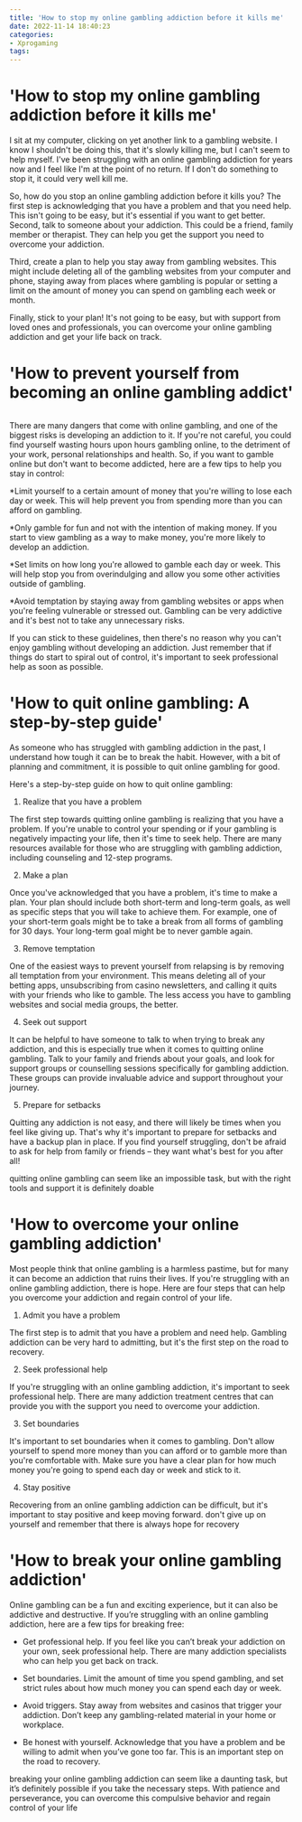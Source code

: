 ```yaml
---
title: 'How to stop my online gambling addiction before it kills me'
date: 2022-11-14 18:40:23
categories:
- Xprogaming
tags:
---
```



#  'How to stop my online gambling addiction before it kills me'

I sit at my computer, clicking on yet another link to a gambling website. I know I shouldn't be doing this, that it's slowly killing me, but I can't seem to help myself. I've been struggling with an online gambling addiction for years now and I feel like I'm at the point of no return. If I don't do something to stop it, it could very well kill me.

So, how do you stop an online gambling addiction before it kills you? The first step is acknowledging that you have a problem and that you need help. This isn't going to be easy, but it's essential if you want to get better. Second, talk to someone about your addiction. This could be a friend, family member or therapist. They can help you get the support you need to overcome your addiction.

Third, create a plan to help you stay away from gambling websites. This might include deleting all of the gambling websites from your computer and phone, staying away from places where gambling is popular or setting a limit on the amount of money you can spend on gambling each week or month.

Finally, stick to your plan! It's not going to be easy, but with support from loved ones and professionals, you can overcome your online gambling addiction and get your life back on track.

#  'How to prevent yourself from becoming an online gambling addict'

######

There are many dangers that come with online gambling, and one of the biggest risks is developing an addiction to it. If you're not careful, you could find yourself wasting hours upon hours gambling online, to the detriment of your work, personal relationships and health. So, if you want to gamble online but don't want to become addicted, here are a few tips to help you stay in control:

*Limit yourself to a certain amount of money that you're willing to lose each day or week. This will help prevent you from spending more than you can afford on gambling.

*Only gamble for fun and not with the intention of making money. If you start to view gambling as a way to make money, you're more likely to develop an addiction.

*Set limits on how long you're allowed to gamble each day or week. This will help stop you from overindulging and allow you some other activities outside of gambling.

*Avoid temptation by staying away from gambling websites or apps when you're feeling vulnerable or stressed out. Gambling can be very addictive and it's best not to take any unnecessary risks.

If you can stick to these guidelines, then there's no reason why you can't enjoy gambling without developing an addiction. Just remember that if things do start to spiral out of control, it's important to seek professional help as soon as possible.

#  'How to quit online gambling: A step-by-step guide'

As someone who has struggled with gambling addiction in the past, I understand how tough it can be to break the habit. However, with a bit of planning and commitment, it is possible to quit online gambling for good.

Here's a step-by-step guide on how to quit online gambling:

1. Realize that you have a problem

The first step towards quitting online gambling is realizing that you have a problem. If you're unable to control your spending or if your gambling is negatively impacting your life, then it's time to seek help. There are many resources available for those who are struggling with gambling addiction, including counseling and 12-step programs.

2. Make a plan

Once you've acknowledged that you have a problem, it's time to make a plan. Your plan should include both short-term and long-term goals, as well as specific steps that you will take to achieve them. For example, one of your short-term goals might be to take a break from all forms of gambling for 30 days. Your long-term goal might be to never gamble again.

3. Remove temptation

One of the easiest ways to prevent yourself from relapsing is by removing all temptation from your environment. This means deleting all of your betting apps, unsubscribing from casino newsletters, and calling it quits with your friends who like to gamble. The less access you have to gambling websites and social media groups, the better.

4. Seek out support

It can be helpful to have someone to talk to when trying to break any addiction, and this is especially true when it comes to quitting online gambling. Talk to your family and friends about your goals, and look for support groups or counselling sessions specifically for gambling addiction. These groups can provide invaluable advice and support throughout your journey.

5. Prepare for setbacks

Quitting any addiction is not easy, and there will likely be times when you feel like giving up. That's why it's important to prepare for setbacks and have a backup plan in place. If you find yourself struggling, don't be afraid to ask for help from family or friends – they want what's best for you after all!


quitting online gambling can seem like an impossible task, but with the right tools and support it is definitely doable

#  'How to overcome your online gambling addiction'

Most people think that online gambling is a harmless pastime, but for many it can become an addiction that ruins their lives. If you're struggling with an online gambling addiction, there is hope. Here are four steps that can help you overcome your addiction and regain control of your life.

1. Admit you have a problem

The first step is to admit that you have a problem and need help. Gambling addiction can be very hard to admitting, but it's the first step on the road to recovery.

2. Seek professional help

If you're struggling with an online gambling addiction, it's important to seek professional help. There are many addiction treatment centres that can provide you with the support you need to overcome your addiction.

3. Set boundaries

It's important to set boundaries when it comes to gambling. Don't allow yourself to spend more money than you can afford or to gamble more than you're comfortable with. Make sure you have a clear plan for how much money you're going to spend each day or week and stick to it.

4. Stay positive

Recovering from an online gambling addiction can be difficult, but it's important to stay positive and keep moving forward. don't give up on yourself and remember that there is always hope for recovery

#  'How to break your online gambling addiction'

Online gambling can be a fun and exciting experience, but it can also be addictive and destructive. If you’re struggling with an online gambling addiction, here are a few tips for breaking free:

* Get professional help. If you feel like you can’t break your addiction on your own, seek professional help. There are many addiction specialists who can help you get back on track.

* Set boundaries. Limit the amount of time you spend gambling, and set strict rules about how much money you can spend each day or week.

* Avoid triggers. Stay away from websites and casinos that trigger your addiction. Don’t keep any gambling-related material in your home or workplace.

* Be honest with yourself. Acknowledge that you have a problem and be willing to admit when you’ve gone too far. This is an important step on the road to recovery.

breaking your online gambling addiction can seem like a daunting task, but it’s definitely possible if you take the necessary steps. With patience and perseverance, you can overcome this compulsive behavior and regain control of your life
